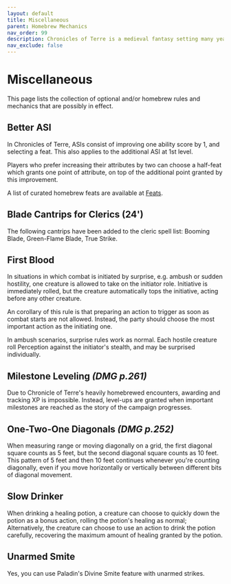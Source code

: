 ```yaml
---
layout: default
title: Miscellaneous
parent: Homebrew Mechanics
nav_order: 99
description: Chronicles of Terre is a medieval fantasy setting many years in the writing.
nav_exclude: false
---
```


# Miscellaneous

This page lists the collection of optional and/or homebrew rules and mechanics that are possibly in effect.

## Better ASI

In Chronicles of Terre, ASIs consist of improving one ability score by 1, and selecting a feat. This also applies to the additional ASI at 1st level.

Players who prefer increasing their attributes by two can choose a half-feat which grants one point of attribute, on top of the additional point granted by this improvement.

A list of curated homebrew feats are available at [Feats](Feats).

## Blade Cantrips for Clerics (24')

The following cantrips have been added to the cleric spell list: Booming Blade, Green-Flame Blade, True Strike.

## First Blood

In situations in which combat is initiated by surprise, e.g. ambush or sudden hostility, one creature is allowed to take on the initiator role. Initiative is immediately rolled, but the creature automatically tops the initiative, acting before any other creature.

An corollary of this rule is that preparing an action to trigger as soon as combat starts are not allowed. Instead, the party should choose the most important action as the initiating one.

In ambush scenarios, surprise rules work as normal. Each hostile creature roll Perception against the initiator's stealth, and may be surprised individually.

## Milestone Leveling *(DMG p.261)*

Due to Chronicle of Terre's heavily homebrewed encounters, awarding and tracking XP is impossible. Instead, level-ups are granted when important milestones are reached as the story of the campaign progresses.

## One-Two-One Diagonals *(DMG p.252)*

When measuring range or moving diagonally on a grid, the first diagonal square counts as 5 feet, but the second diagonal square counts as 10 feet. This pattern of 5 feet and then 10 feet continues whenever you're counting diagonally, even if you move horizontally or vertically between different bits of diagonal movement.

## Slow Drinker

When drinking a healing potion, a creature can choose to quickly down the potion as a bonus action, rolling the potion's healing as normal; Alternatively, the creature can choose to use an action to drink the potion carefully, recovering the maximum amount of healing granted by the potion.

## Unarmed Smite

Yes, you can use Paladin's Divine Smite feature with unarmed strikes.